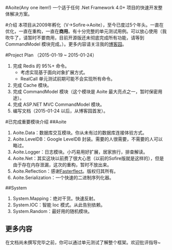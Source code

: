#Aoite(Any one item!)
一个适于任何 .Net Framework 4.0+ 项目的快速开发整体解决方案。

#介绍
本项目从2009年孵化（V->Sofire->Aoite），至今已度过5个年头。一直在优化，一直在重构，一直在**商用**。有十分完整的单元测试用例。可以放心使用（我吹牛了，请暂时不要商用，目前开源版还未彻底完成所有功能，请等到 CommandModel 模块完成。）。更多内容请关注我的[博客园](http://www.cnblogs.com/sofire)。

#Project Plan （2015-01-19 ~ 2015-01-24）
1. 完成 Redis 的 95%+ 命令。
	* 考虑实现基于面向对象扩展方式。
	* RealCall 单元测试前期可能不会实现所有命令。
2. 完成 Cache 模块。
3. 完成 CommandModel 模块（这个模块是 Aoite 最大亮点之一，暂时保密用途）。
4. 完成 ASP.NET MVC CommandModel 模块。
5. 编写文档（2015-01-24 以后，从博客园首发）。

#已完成重要模块介绍
##Aoite
1. Aoite.Data：数据库交互模块。你从未有过的数据库连接体验方式。
2. Aoite.LevelDB：Google LevelDB 封装。需要的人很需要，不需要的人可以略过。
3. Aoite.Logger：日志模块。小巧易用好扩展，居家旅行，排查解读。
4. Aoite.Net：其实这块以前费了很大心思（以前的Sofire版就是这样的），但是由于存在内存泄漏，这次的重构，暂时不放出来。
5. Aoite.Reflection：感谢[Fasterflect](http://fasterflect.codeplex.com/)。版权归其所有。
6. Aoite.Serialization：一个快速的二进制序列化器。

##System
1. System.Mapping：绝对干货。快速反射。
2. System.IOC：智能 Ioc 模式。从此告别依赖。
3. System.Random：最好用的随机模块。

## 更多内容
在文档尚未撰写完毕之前，你可以通过单元测试了解整个框架。欢迎批评指导~

